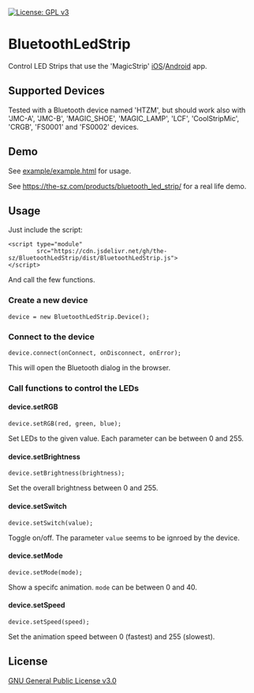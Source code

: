 [![License: GPL v3](https://img.shields.io/badge/License-GPL%20v3-blue.svg)](http://www.gnu.org/licenses/gpl-3.0)

# BluetoothLedStrip
Control LED Strips that use the 'MagicStrip' [iOS](https://apps.apple.com/us/app/magicstrip-rgb/id1190522748)/[Android](https://play.google.com/store/apps/details?id=com.jtkj.magicstrip) app.

## Supported Devices
Tested with a Bluetooth device named 'HTZM', but should work also with 'JMC-A', 'JMC-B', 'MAGIC_SHOE', 'MAGIC_LAMP', 'LCF', 'CoolStripMic', 'CRGB', 'FS0001' and 'FS0002' devices.

## Demo
See [example/example.html](example/example.html) for usage.

See https://the-sz.com/products/bluetooth_led_strip/ for a real life demo.

## Usage
Just include the script:

    <script type="module"
            src="https://cdn.jsdelivr.net/gh/the-sz/BluetoothLedStrip/dist/BluetoothLedStrip.js">
    </script>

And call the few functions.

### Create a new device
	device = new BluetoothLedStrip.Device();

### Connect to the device
	device.connect(onConnect, onDisconnect, onError);
This will open the Bluetooth dialog in the browser.

### Call functions to control the LEDs
#### device.setRGB
	device.setRGB(red, green, blue);
Set LEDs to the given value. Each parameter can be between 0 and 255.

#### device.setBrightness
	device.setBrightness(brightness);
Set the overall brightness between 0 and 255.

#### device.setSwitch
	device.setSwitch(value);
Toggle on/off. The parameter `value` seems to be ignroed by the device.

#### device.setMode
	device.setMode(mode);
Show a specifc animation. `mode` can be between 0 and 40.

#### device.setSpeed
	device.setSpeed(speed);
Set the animation speed between 0 (fastest) and 255 (slowest).

## License
[GNU General Public License v3.0](LICENSE.md)
